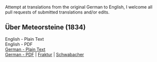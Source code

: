 Attempt at translations from the original German to English, I welcome all pull requests of submitted translations and/or edits.

## Über Meteorsteine (1834)

English - Plain Text  
English - PDF  
[German - Plain Text](full-text-german.md)  
[German - PDF](https://cdn.solaranamnesis.com/Berzelius/berzelius_uber_meteor_stein_german.pdf) | [Fraktur](https://cdn.solaranamnesis.com/Berzelius/berzelius_uber_meteor_stein_german-frak.pdf) | [Schwabacher](https://cdn.solaranamnesis.com/Berzelius/berzelius_uber_meteor_stein_german-swab.pdf)  
